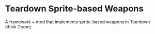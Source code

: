 # Teardown Sprite-based Weapons
A framework + mod that implements sprite-based weapons in Teardown (think Doom).
